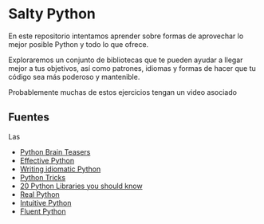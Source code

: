 # Salty Python

En este repositorio intentamos aprender sobre formas de aprovechar lo mejor posible Python y todo lo que ofrece.

Exploraremos un conjunto de bibliotecas que te pueden ayudar a llegar mejor a tus objetivos, así como patrones, idiomas y formas de hacer que tu código sea más poderoso y mantenible.

Probablemente muchas de estos ejercicios tengan un video asociado

## Fuentes

Las 
- [Python Brain Teasers](https://pragprog.com/titles/d-pybrain/python-brain-teasers/)
- [Effective Python]()
- [Writing idiomatic Python](https://www.amazon.com.mx/Writing-Idiomatic-Python-Jeff-Knupp/dp/1482374811)
- [Python Tricks](https://realpython.com/products/python-tricks-book/)
- [20 Python Libraries you should know](https://www.oreilly.com/library/view/20-python-libraries/9781492037866/)
- [Real Python](https://realpython.com/)
- [Intuitive Python](https://pragprog.com/titles/dmpython/intuitive-python/)
- [Fluent Python](https://www.oreilly.com/library/view/fluent-python/9781491946237/)